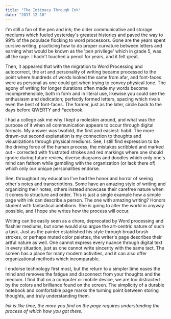 ```yaml
---
title: "The Intimacy Through Ink"
date: "2017-12-10"
---
```


I'm still a fan of the pen and ink; the older communicative and storage mediums which fueled yesterday's greatest histories and paved the way to 99% of the populace flocking to word processors. Gone are the years spent cursive writing, practicing how to do proper curvature between letters and earning what would be known as the 'pen privilege' which in grade 5, was all the rage. I hadn't touched a pencil for years, and it felt great.

Then, it appeared that with the migration to Word Processing and autocorrect, the art and personality of writing became processed to the point where hundreds of words looked the same from afar, and font-faces were as personal as one could get when trying to convey physical tone. The agony of writing for longer durations often made my words become incomprehensible, both in form and in literal use, likewise you could see the enthusiasm and dedication; perfectly formed letters, spacing which rivals even the best of font-faces. The former, just as the later, circle back to the days before QWERTY and Facebook.

I had a college ask me why I kept a moleskin around, and what was the purpose of it when all communication appears to occur through digital formats. My answer was twofold, the first and easiest: habit. The more drawn-out second explanation is my connection to thoughts and visualizations through physical mediums. See, I still find expression to be the driving force of the human process; the mistakes scribbled and marked out - corrected with frustrated strokes and red markings where one should ignore during future review, diverse diagrams and doodles which only one's mind can fathom while gambling with the organization (or lack there of) which only our unique personalities endorse.

See, throughout my education I've had the honor and horror of seeing other's notes and transcriptions. Some have an amazing style of writing and organizing their notes, others instead showcase their carefree nature when it comes to structure and order. This is just a single example how a simple page with ink can describe a person. The one with amazing writing? Honors student with fantastical ambitions. She is going to alter the world in anyway possible, and I hope she writes how the process will occur.

Writing can be easily seen as a chore, deprecated by Word processing and flashier mediums, but some would also argue the art-centric nature of such a task. Just as the painter established his style through broad brush strokes, or perhaps muted color palettes, the writer's page describes their artful nature as well. One cannot express every nuance through digital text in every situation, just as one cannot write sincerity with the same tact. The screen has a place for many modern activities, and it can also offer organizational methods which incomparable.

I endorse technology first most, but the return to a simpler time eases the mind and removes the fatigue and disconnect from your thoughts and the medium. I find that on a computer or mobile device, we are too distracted by the colors and brilliance found on the screen. The simplicity of a durable notebook and comfortable page marks the turning point between storing thoughts, and truly understanding them.

_Ink is like time, the more you find on the page requires understanding the process of which how you got there._
